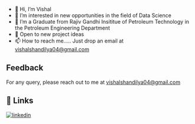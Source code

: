 - 👋 Hi, I’m Vishal
- 👀 I’m interested in new opportunities in the field of Data Science
- 🌱 I’m a Graduate from Rajiv Gandhi Insititue of Petroleum Technology in the Petroleum Engineering Department
- 💞️ Open to new project ideas
- 📫 How to reach me..... Just drop an email at vishalshandilya04@gmail.com

  
## Feedback

For any query, please reach out to me at vishalshandilya04@gmail.com

  
## 🔗 Links
[![linkedin](https://img.shields.io/badge/linkedin-0A66C2?style=for-the-badge&logo=linkedin&logoColor=white)](https://www.linkedin.com/in/imvishal34/)


<!---
Shreyanshu333/Shreyanshu333 is a ✨ special ✨ repository because its `README.md` (this file) appears on your GitHub profile.
You can click the Preview link to take a look at your changes.
--->
